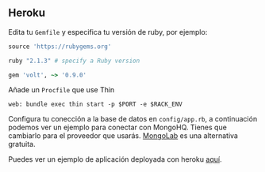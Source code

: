 ## Heroku

Edita tu ```Gemfile``` y especifica tu versión de ruby, por ejemplo:

```ruby
source 'https://rubygems.org'

ruby "2.1.3" # specify a Ruby version

gem 'volt', ~> '0.9.0'
```

Añade un ```Procfile``` que use Thin

    web: bundle exec thin start -p $PORT -e $RACK_ENV

Configura tu conección a la base de datos en ```config/app.rb```, a continuación podemos ver un ejemplo para conectar con MongoHQ. Tienes que cambiarlo para el proveedor que usarás.
[MongoLab](http://www.mongolab.com) es una alternativa gratuita.

Puedes ver un ejemplo de aplicación deployada con heroku [aquí](https://murmuring-hollows-3078.herokuapp.com/about).
